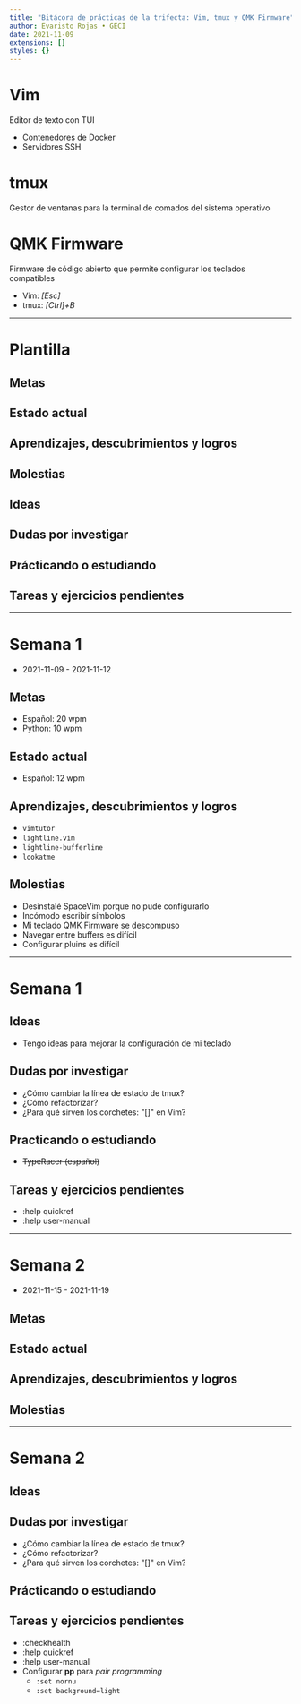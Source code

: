 ```yaml
---
title: "Bitácora de prácticas de la trifecta: Vim, tmux y QMK Firmware"
author: Evaristo Rojas • GECI
date: 2021-11-09
extensions: []
styles: {}
---
```


# Vim

Editor de texto con TUI

- Contenedores de Docker
- Servidores SSH

# tmux

Gestor de ventanas para la terminal de comados del sistema operativo

# QMK Firmware

Firmware de código abierto que permite configurar los teclados compatibles

- Vim: _[Esc]_
- tmux: _[Ctrl]+B_

---

# Plantilla

## Metas

## Estado actual

## Aprendizajes, descubrimientos y logros

## Molestias

## Ideas

## Dudas por investigar

## Prácticando o estudiando

## Tareas y ejercicios pendientes

---

# Semana 1

- 2021-11-09 - 2021-11-12

## Metas
- Español: 20 wpm
- Python: 10 wpm

## Estado actual
- Español: 12 wpm

## Aprendizajes, descubrimientos y logros
- `vimtutor`
- `lightline.vim`
- `lightline-bufferline`
- `lookatme`

## Molestias
- Desinstalé SpaceVim porque no pude configurarlo
- Incómodo escribir símbolos
- Mi teclado QMK Firmware se descompuso
- Navegar entre buffers es difícil
- Configurar pluins es difícil

---

# Semana 1

## Ideas
- Tengo ideas para mejorar la configuración de mi teclado

## Dudas por investigar
- ¿Cómo cambiar la línea de estado de tmux?
- ¿Cómo refactorizar?
- ¿Para qué sirven los corchetes: "[]" en Vim?

## Practicando o estudiando
- ~~TypeRacer (español)~~

## Tareas y ejercicios pendientes
- :help quickref
- :help user-manual

---

# Semana 2

- 2021-11-15 - 2021-11-19

## Metas

## Estado actual

## Aprendizajes, descubrimientos y logros

## Molestias

---

# Semana 2

## Ideas

## Dudas por investigar
- ¿Cómo cambiar la línea de estado de tmux?
- ¿Cómo refactorizar?
- ¿Para qué sirven los corchetes: "[]" en Vim?

## Prácticando o estudiando

## Tareas y ejercicios pendientes
- :checkhealth
- :help quickref
- :help user-manual
- Configurar **pp** para _pair programming_
    - `:set nornu`
    - `:set background=light`

